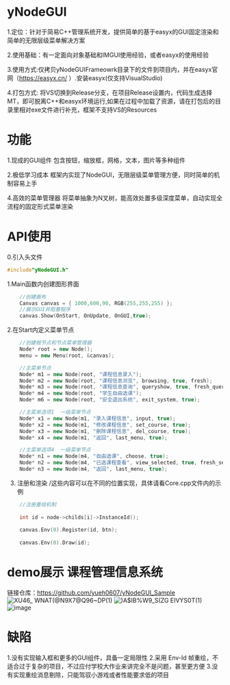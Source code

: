 # yNodeGUI
1.定位：针对于简易C++管理系统开发，提供简单的基于easyx的GUI固定渲染和简单的无限层级菜单解决方案

2.使用基础：有一定面向对象基础和IMGUI使用经验，或者easyx的使用经验

3.使用方式:仅拷贝yNodeGUIFrameowrk目录下的文件到项目内，并在easyx官网（https://easyx.cn/  ）.安装easyx(仅支持VisualStudio)

4.打包方式: 将VS切换到Release分支，在项目Release设置内，代码生成选择MT，即可脱离C++和easyx环境运行,如果在过程中加载了资源，请在打包后的目录里相对exe文件进行补充，框架不支持VS的Resources

# 功能
1.现成的GUI组件
包含按钮，缩放框，网格，文本，图片等多种组件

2.极低学习成本
框架内实现了NodeGUI，无限层级菜单管理方便，同时简单的机制容易上手

4.高效的菜单管理器
将菜单抽象为N叉树，能高效处置多级深度菜单，自动实现全流程的固定形式菜单渲染
# API使用
0.引入头文件

```c++
#include"yNodeGUI.h"
```


1.Main函数内创建图形界面
```c++
	//创建画布
	Canvas canvas = { 1000,600,90, RGB(255,255,255) }; 
	//展示GUI并阻塞程序
	canvas.Show(OnStart, OnUpdate, OnGUI,true); 
```
2.在Start内定义菜单节点
```c++
  	//创建根节点和节点菜单管理器
	Node* root = new Node();
	menu = new Menu(root, &canvas);

	//主菜单节点
	Node* m1 = new Node(root, "课程信息录入");
	Node* m2 = new Node(root, "课程信息浏览", browsing, true, fresh);
	Node* m3 = new Node(root, "课程信息查询", queryshow, true, fresh_query);
	Node* m4 = new Node(root, "学生自由选课");
	Node* m6 = new Node(root, "安全退出系统", exit_system, true);

	//主菜单选项1  一级菜单节点
	Node* x1 = new Node(m1, "录入课程信息", input, true);
	Node* x2 = new Node(m1, "修改课程信息", set_course, true);
	Node* x3 = new Node(m1, "删除课程信息", del_course, true);
	Node* x4 = new Node(m1, "返回", last_menu, true);

	//主菜单选项4  一级菜单节点
	Node* n1 = new Node(m4, "自由选课", choose, true);
	Node* n2 = new Node(m4, "已选课程查看", view_selected, true, fresh_selected);
	Node* n3 = new Node(m4, "返回", last_menu, true);
  ```
3. 注册和渲染 /这些内容可以在不同的位置实现，具体请看Core.cpp文件内的示例
```c++
	//注册重绘机制
	
	int id = node->childs[i]->InstanceId();
	
	canvas.Env(0).Register(id, btn);
	
	canvas.Env(0).Draw(id);
  ```

# demo展示 课程管理信息系统
链接仓库：https://github.com/yueh0607/yNodeGUI_Sample
![XU46_ WNAT(@N9X7@Q96~DP(1)](https://user-images.githubusercontent.com/102401735/210708153-57b217cd-1c39-4807-a5a6-3491b8a3aa7c.png)
![`)A$IB%W9_S(ZG` EIVYS0T(1)](https://user-images.githubusercontent.com/102401735/210708171-f9381628-22e6-4f81-b43f-cf506db0c33f.png)
![image](https://user-images.githubusercontent.com/102401735/210708204-9b2827bd-805b-4eec-ae7c-e2bae25f54c8.png)

# 缺陷
1.没有实现输入框和更多的GUI组件，具备一定局限性
2.采用 Env-Id 帧重绘，不适合过于复杂的项目，不过应付学校大作业来讲完全不是问题，甚至更方便
3.没有实现重绘消息剔除，只能驾驭小游戏或者性能要求低的项目
